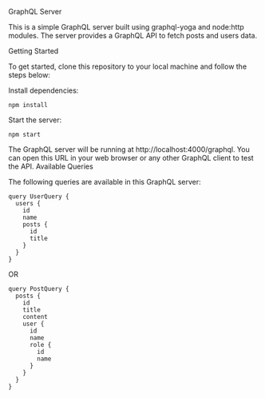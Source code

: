 GraphQL Server

This is a simple GraphQL server built using graphql-yoga and node:http modules. The server provides a GraphQL API to fetch posts and users data.

Getting Started

To get started, clone this repository to your local machine and follow the steps below:

Install dependencies:
```
npm install
```
Start the server:
```
npm start
```
The GraphQL server will be running at http://localhost:4000/graphql. 
You can open this URL in your web browser or any other GraphQL client to test the API.
Available Queries

The following queries are available in this GraphQL server:



```
query UserQuery {
  users {
    id
    name
    posts {
      id
      title
    }
  }
}

```
OR

```
query PostQuery {
  posts {
    id
    title
    content
    user {
      id
      name
      role {
        id
        name
      }
    }
  }
}

```


